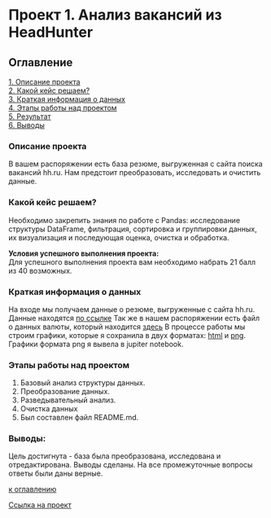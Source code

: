 # Проект 1. Анализ вакансий из HeadHunter

## Оглавление
[1. Описание проекта](#Описание-проекта)  
[2. Какой кейс решаем?](#Какой-кейс-решаем)  
[3. Краткая информация о данных](#Краткая-информация-о-данных)  
[4. Этапы работы над проектом](#Этапы-работы-над-проектом)  
[5. Результат](#Результат)    
[6. Выводы](#Выводы) 


### Описание проекта 
В вашем распоряжении есть база резюме, выгруженная с сайта поиска вакансий hh.ru. Нам предстоит преобразовать, исследовать и очистить данные.


### Какой кейс решаем?    
Необходимо закрепить знания по работе с Pandas: исследование структуры DataFrame, фильтрация, сортировка и группировки данных, их визуализация и последующая оценка, очистка и обработка.

**Условия успешного выполнения проекта:**  
Для успешного выполнения проекта вам необходимо набрать 21 балл из 40 возможных.


### Краткая информация о данных
На входе мы получаем данные о резюме, выгруженные с сайта hh.ru. Данные находятся [по ссылке](https://drive.google.com/file/d/1gBn7OwMGhlu2_vGxlVUQYgKhEy78Y7V7/view?usp=sharing)
Так же в нашем распоряжении есть файл о данных валюты, который находится [здесь](https://github.com/Eliseykina/sf_data_science/blob/main/project_1/data/ExchangeRates.csv)
В процессе работы мы строим графики, которые я сохранила в двух форматах: [html](https://github.com/Eliseykina/sf_data_science/tree/main/project_1/charts/html) и [png](https://github.com/Eliseykina/sf_data_science/tree/main/project_1/charts/png). Графики формата png я вывела в jupiter notebook.


### Этапы работы над проектом 
1. Базовый анализ структуры данных.
2. Преобразование данных.
3. Разведывательный анализ.
4. Очистка данных
5. Был составлен файл README.md.


### Выводы:  
Цель достигнута - база была преобразована, исследована и отредактирована. Выводы сделаны. На все промежуточные вопросы ответы были даны верные.

[к оглавлению](#Оглавление)


[Ссылка на проект](https://github.com/Eliseykina/sf_data_science/tree/main/project_1/)
